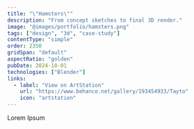 ```yaml
---
title: "\"Hamsters\""
description: "From concept sketches to final 3D render."
image: "@images/portfolio/hamsters.png"
tags: ["design", "3d", "case-study"]
contentType: "simple"
order: 2350
gridSpan: "default"
aspectRatio: "golden"
pubDate: 2024-10-01
technologies: ["Blender"]
links:
  - label: "View on ArtStation"
    url: "https://www.behance.net/gallery/193454933/Tayto"
    icon: "artstation"
---
```


Lorem Ipsum 